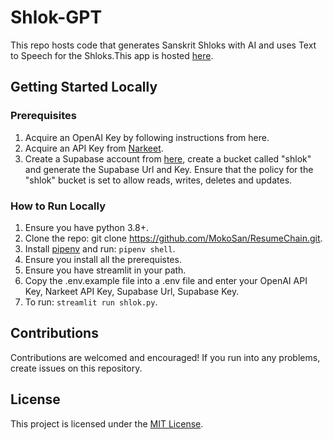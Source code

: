 # Shlok-GPT

This repo hosts code that generates Sanskrit Shloks with AI and uses Text to Speech for the Shloks.This app is hosted [here](https://shlok-gpt.streamlit.app/).

## Getting Started Locally

### Prerequisites

1. Acquire an OpenAI Key by following instructions from here.
2. Acquire an API Key from [Narkeet](https://www.narakeet.com/).
3. Create a Supabase account from [here](https://supabase.com/), create a bucket called "shlok" and generate the Supabase Url and Key. Ensure that the policy for the "shlok" bucket is set to allow reads, writes, deletes and updates.

### How to Run Locally

1. Ensure you have python 3.8+.
2. Clone the repo: git clone https://github.com/MokoSan/ResumeChain.git.
3. Install [pipenv](https://pipenv.pypa.io/en/latest/) and run: ``pipenv shell``.
4. Ensure you install all the prerequistes.
4. Ensure you have streamlit in your path.
5. Copy the .env.example file into a .env file and enter your OpenAI API Key, Narkeet API Key, Supabase Url, Supabase Key.
6. To run: ``streamlit run shlok.py``.

## Contributions

Contributions are welcomed and encouraged! If you run into any problems, create issues on this repository.

## License

This project is licensed under the [MIT License](https://github.com/git/git-scm.com/blob/main/MIT-LICENSE.txt).